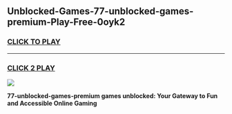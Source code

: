 
## Unblocked-Games-77-unblocked-games-premium-Play-Free-0oyk2
<h3>
<a href="https://premium76.site?title=77-unblocked-games-premium&ref=18A1">CLICK TO PLAY</a></h3>
<hr>

<h3>
<a href="https://premium76.site?title=77-unblocked-games-premium&ref=18A1">CLICK 2 PLAY</a>
  
</h3>

<a href="https://premium76.site?title=77-unblocked-games-premium&ref=18A1"><img src="https://clearcache.store/games.png"></a>


**77-unblocked-games-premium games unblocked: Your Gateway to Fun and Accessible Online Gaming**
